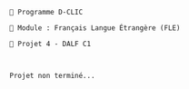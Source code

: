     
    
    🔸 Programme D-CLIC

    🔸 Module : Français Langue Étrangère (FLE)

    🔸 Projet 4 - DALF C1   
     


    Projet non terminé...